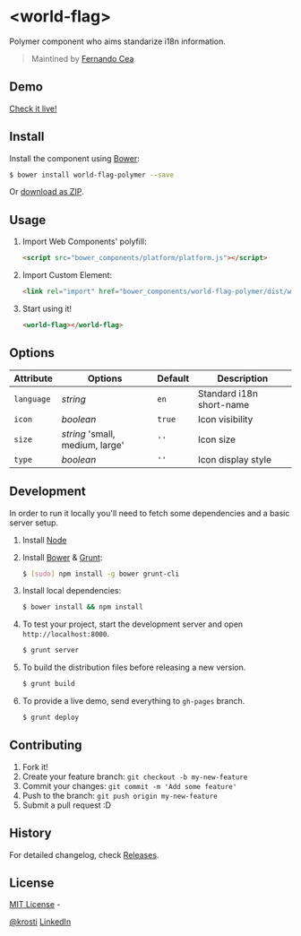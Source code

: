 # &lt;world-flag&gt;

Polymer component who aims standarize i18n information.

> Maintined by [Fernando Cea](http://github.com/krosti)


## Demo

[Check it live!](http://webcomponents.github.io/world-flag-polymer)

## Install

Install the component using [Bower](http://bower.io/):

```sh
$ bower install world-flag-polymer --save
```

Or [download as ZIP](https://github.com/webcomponents/world-flag-polymer/archive/master.zip).

## Usage

1. Import Web Components' polyfill:

    ```html
    <script src="bower_components/platform/platform.js"></script>
    ```

2. Import Custom Element:

    ```html
    <link rel="import" href="bower_components/world-flag-polymer/dist/world-flag.html">
    ```

3. Start using it!

    ```html
    <world-flag></world-flag>
    ```

## Options

Attribute           | Options                           | Default               | Description
---                 | ---                               | ---                   | ---
`language`          | *string*                          | `en`                  | Standard i18n short-name
`icon`              | *boolean*                         | `true`                | Icon visibility
`size`              | *string* 'small, medium, large'   | `''`                  | Icon size
`type`              | *boolean*                         | `''`                  | Icon display style

## Development

In order to run it locally you'll need to fetch some dependencies and a basic server setup.

1. Install [Node](http://nodejs.org/)

2. Install [Bower](http://bower.io/) & [Grunt](http://gruntjs.com/):

    ```sh
    $ [sudo] npm install -g bower grunt-cli
    ```

3. Install local dependencies:

    ```sh
    $ bower install && npm install
    ```

4. To test your project, start the development server and open `http://localhost:8000`.

    ```sh
    $ grunt server
    ```

5. To build the distribution files before releasing a new version.

    ```sh
    $ grunt build
    ```

6. To provide a live demo, send everything to `gh-pages` branch.

    ```sh
    $ grunt deploy
    ```

## Contributing

1. Fork it!
2. Create your feature branch: `git checkout -b my-new-feature`
3. Commit your changes: `git commit -m 'Add some feature'`
4. Push to the branch: `git push origin my-new-feature`
5. Submit a pull request :D

## History

For detailed changelog, check [Releases](https://github.com/webcomponents/world-flag-polymer/releases).

## License

[MIT License](http://webcomponentsorg.mit-license.org/) -

[@krosti](http://twitter.com/krosti)
[LinkedIn](http://ar.linkedin.com/in/fernandocea/)